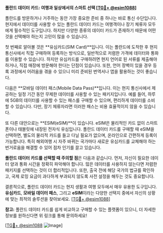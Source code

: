 **폴란드 데이터 카드: 여행과 일상에서의 스마트 선택 [[TG💪+ @esim1088](https://t.me/s/esim1088)]**

폴란드를 방문하거나 거주하는 동안 가장 중요한 준비 중 하나는 바로 통신 수단입니다. 현지에서 데이터를 사용할 수 있는 폴란드 데이터 카드는 여행객이나 장기 체류자 모두에게 필수적인 도구입니다. 하지만 다양한 종류의 데이터 카드가 존재하기 때문에 어떤 것을 선택해야 하는지 고민이 많을 수 있습니다.

첫 번째로 알아볼 것은 **유심카드(SIM Card)**입니다. 이는 폴란드에 도착한 후 현지 통신사에서 직접 구매하여 등록하는 방식으로, 일반적으로 저렴한 가격에 데이터와 통화를 이용할 수 있습니다. 하지만 유심카드를 구매하려면 현지 언어로 된 서류를 제출해야 하거나, 직접 매장에 방문해야 한다는 단점이 있습니다. 또한, 언어 장벽이 있을 경우 등록 과정에서 어려움을 겪을 수 있으니 미리 준비된 번역서나 앱을 활용하는 것이 좋습니다.

다음은 **모바일 데이터 패스(Mobile Data Pass)**입니다. 이는 현지 통신사에서 제공하는 일정 기간 동안 무제한 데이터를 사용할 수 있는 패키지입니다. 예를 들어, 하루에 5GB의 데이터를 사용할 수 있는 패스를 구매할 수 있으며, 편리하게 데이터를 소비할 수 있습니다. 다만, 장기 체류자라면 이러한 패스는 비용 효율적이지 않을 수 있습니다.

또 다른 대안으로는 **ESIM(eSIM)**이 있습니다. eSIM은 물리적인 카드 없이 스마트폰이나 태블릿에 내장된 전자식 유심입니다. 폴란드 데이터 카드를 구매할 때 eSIM을 선택하면, 별도의 물리적 카드를 들고 다닐 필요가 없으며, 온라인으로 간편하게 등록이 가능합니다. 특히 해외여행 시 자주 바뀌는 국가마다 새로운 유심카드를 교체해야 하는 번거로움을 해결할 수 있어 점차 인기를 끌고 있습니다.

**폴란드 데이터 카드를 선택할 때 주의할 점**은 다음과 같습니다. 먼저, 자신이 필요한 데이터 양과 통화 시간을 정확히 파악해야 합니다. 많은 데이터를 사용하지 않는다면 저렴한 패키지를 선택하는 것이 더 합리적입니다. 또한, 출국 전에 해당 국가의 법규를 확인하고, 국제 로밍 요금이 과다하게 부과되지 않도록 사전 설정을 해두는 것도 중요합니다.

결론적으로, 폴란드 데이터 카드는 현지 생활과 여행 모두에서 매우 유용한 도구입니다. **유심카드**, **모바일 데이터 패스**, 그리고 **eSIM**이라는 다양한 선택지 중에서 자신의 상황에 맞는 최적의 솔루션을 찾아보세요. [[TG💪+ @esim1088](https://t.me/s/esim1088)]

**참고:** 폴란드 데이터 카드를 쉽게 비교하고 구매할 수 있는 플랫폼이 있으니, 더 자세한 정보를 원하신다면 위 링크를 통해 문의하세요! 

[[TG💪+ @esim1088](https://t.me/s/esim1088) ![Image](https://i.postimg.cc/Y0z9fWf4/image.png)]